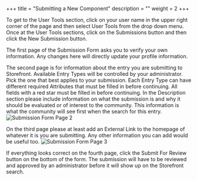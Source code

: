 +++
title = "Submitting a New Component"
description = ""
weight = 2
+++

To get to the User Tools section, click on your user name in the upper right corner of the page and then select User Tools from the drop down menu. Once at the User Tools sections, click on the Submissions button and then click the New Submission button.

The first page of the Submission Form asks you to verify your own information. Any changes here will directly update your profile information.

The second page is for information about the entry you are submitting to Storefront. Available Entry Types will be controlled by your administrator. Pick the one that best applies to your submission. Each Entry Type can have different required Attributes that must be filled in before continuing. All fields with a red star must be filled in before continuing. In the Description section please include information on what the submission is and why it should be evaluated or of interest to the community. This information is what the community will see first when the search for this entry.
![Submission Form Page 2](/images/Screenshots/Submission%20Form%201.png)

On the third page please at least add an External Link to the homepage of whatever it is you are submitting. Any other information you can add would be useful too.
![Submission Form Page 3](/images/Screenshots/Submission%20Form%202.png)

If everything looks correct on the fourth page, click the Submit For Review button on the bottom of the form. The submission will have to be reviewed and approved by an administrator before it will show up on the Storefront search.
